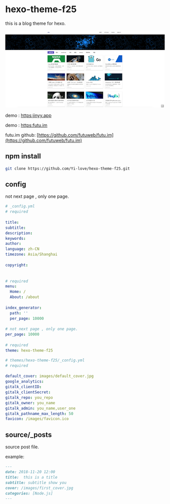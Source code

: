 # hexo-theme-f25
this is a blog theme for hexo.


![theme](./theme.png)


demo : [https:jinyy.app](https://jinyy.app)

demo : [https:futu.im](https://futu.im)


futu.im github: [https://github.com/futuweb/futu.im](https://github.com/futuweb/futu.im)


## npm install

```sh
git clone https://github.com/Yi-love/hexo-theme-f25.git
```

## config 
not next page , only one page.

```yml
# _config.yml
# required

title: 
subtitle:  
description:  
keywords:  
author:  
language: zh-CN
timezone: Asia/Shanghai

copyright:  


# required
menu:
  Home: /
  About: /about

index_generator:
  path: ''
  per_page: 10000

# not next page , only one page.
per_page: 10000

# required
theme: hexo-theme-f25
```

```yml
# themes/hexo-theme-f25/_config.yml
# required

default_cover: images/default_cover.jpg
google_analytics: 
gitalk_clientID: 
gitalk_clientSecret:
gitalk_repo: you_repo
gitalk_owner: you_name
gitalk_admin: you_name,user_one
gitalk_pathname_max_length: 50
favicon: /images/favicon.ico
```


## source/\_posts
source post file.

example:

```md
---
date: 2018-11-20 12:00
title:  this is a title
subtitle: subtitle show you
cover: /images/first_cover.jpg
categories: [Node.js]
---
```

